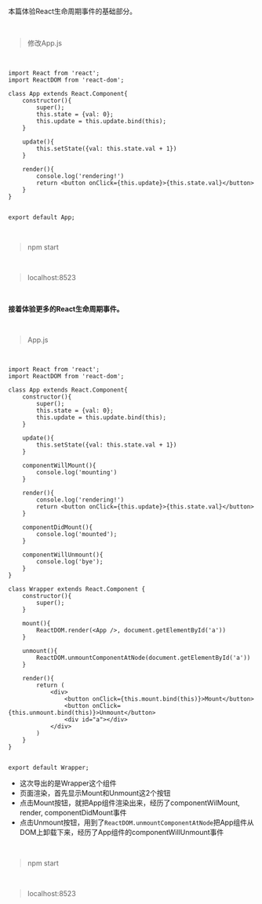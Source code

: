 <br>

本篇体验React生命周期事件的基础部分。

<br>

> 修改App.js

<br>

	import React from 'react';
	import ReactDOM from 'react-dom';
	
	class App extends React.Component{
	    constructor(){
	        super();
	        this.state = {val: 0};
	        this.update = this.update.bind(this);
	    }
	    
	    update(){
	        this.setState({val: this.state.val + 1})
	    }
	    
	    render(){
	        console.log('rendering!')
	        return <button onClick={this.update}>{this.state.val}</button>
	    }
	}
	
	
	export default App;

<br>

> npm start

<br>

> localhost:8523

<br>

**接着体验更多的React生命周期事件。**

<br>

> App.js

<br>


	import React from 'react';
	import ReactDOM from 'react-dom';
	
	class App extends React.Component{
	    constructor(){
	        super();
	        this.state = {val: 0};
	        this.update = this.update.bind(this);
	    }
	    
	    update(){
	        this.setState({val: this.state.val + 1})
	    }
	    
	    componentWillMount(){
	        console.log('mounting')
	    }
	    
	    render(){
	        console.log('rendering!')
	        return <button onClick={this.update}>{this.state.val}</button>
	    }
	    
	    componentDidMount(){
	        console.log('mounted');
	    }
	    
	    componentWillUnmount(){
	        console.log('bye');
	    }
	}
	
	class Wrapper extends React.Component {
	    constructor(){
	        super();
	    }
	    
	    mount(){
	        ReactDOM.render(<App />, document.getElementById('a'))
	    }
	    
	    unmount(){
	        ReactDOM.unmountComponentAtNode(document.getElementById('a'))
	    }
	    
	    render(){
	        return (
	            <div>
	                <button onClick={this.mount.bind(this)}>Mount</button>
	                <button onClick={this.unmount.bind(this)}>Unmount</button>
	                <div id="a"></div>
	            </div>
	        )
	    }
	}
	
	
	export default Wrapper;

- 这次导出的是Wrapper这个组件
- 页面渲染，首先显示Mount和Unmount这2个按钮
- 点击Mount按钮，就把App组件渲染出来，经历了componentWilMount, render, componentDidMount事件
- 点击Unmount按钮，用到了`ReactDOM.unmountComponentAtNode`把App组件从DOM上卸载下来，经历了App组件的componentWillUnmount事件

<br>

> npm start

<br>

> localhost:8523

<br>


